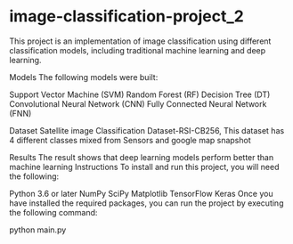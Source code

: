 # image-classification-project_2

This project is an implementation of image classification using different classification models, including traditional machine learning and deep learning.

Models
The following models were built:

Support Vector Machine (SVM)
Random Forest (RF)
Decision Tree (DT)
Convolutional Neural Network (CNN)
Fully Connected Neural Network (FNN)

Dataset
Satellite image Classification Dataset-RSI-CB256, This dataset has 4 different classes mixed from Sensors and google map snapshot

Results
The result shows that deep learning models perform better than machine learning 
Instructions
To install and run this project, you will need the following:

Python 3.6 or later
NumPy
SciPy
Matplotlib
TensorFlow
Keras
Once you have installed the required packages, you can run the project by executing the following command:

python main.py
